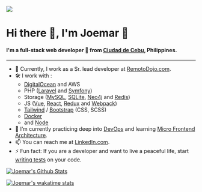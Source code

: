 [![](https://komarev.com/ghpvc/?username=joemar-tagpuno&color=green)](https://github.com/antonkomarev/github-profile-views-counter)

# Hi there 👋, I'm Joemar :bow:

#### I'm a full-stack web developer 👻 from [Ciudad de Cebu](https://en.wikipedia.org/wiki/Cebu_City), Philippines.

---

- 👔  Currently, I work as a Sr. lead developer at [RemotoDojo.com](https://remotodojo.com/).
- 🛠️  I work with :
  -  [DigitalOcean](https://m.do.co/c/96903a5f6fc4) and AWS
  -  PHP ([Laravel](https://laravel.com/) and [Symfony](https://symfony.com/))
  -  Storage ([MySQL](https://mariadb.org/), [SQLite](https://sqlite.org/index.html), [Neo4j](https://neo4j.com/) and [Redis](https://redis.io/))
  -  JS ([Vue](https://vuejs.org/), [React](https://reactjs.org/), [Redux](https://redux.js.org/) and [Webpack](https://webpack.js.org/))
  -  [Tailwind](https://tailwindcss.com/) / [Bootstrap](https://getbootstrap.com/) (CSS, SCSS)
  -  [Docker](https://www.docker.com/) 
  -  and [Node](https://nodejs.org/)
- 🌱 I’m currently practicing deep into [DevOps](https://en.wikipedia.org/wiki/DevOps) and learning [Micro Frontend Architecture](https://micro-frontends.org/).
- 📫  You can reach me at [LinkedIn.com](https://www.linkedin.com/in/joemar-tagpuno-2431889b).
- ⚡ Fun fact: If you are a developer and want to live a peaceful life, start [writing tests](https://docs.python-guide.org/writing/tests/) on your code.

[![Joemar's Github Stats](https://github-readme-stats.vercel.app/api?username=joemar-tagpuno&count_private=true&show_icons=true&include_all_commits=true&show_owner=true&theme=vue&custom_title=Joemar's%20Github%20Stats)](https://github.com/anuraghazra/github-readme-stats)

[![Joemar's wakatime stats](https://github-readme-stats.vercel.app/api/wakatime?username=joetagpuno&layout=compact&theme=vue&show_icons=true)](https://github.com/anuraghazra/github-readme-stats)

<!--
**joemar-tagpuno/joemar-tagpuno** is a ✨ _special_ ✨ repository because its `README.md` (this file) appears on your GitHub profile.

Here are some ideas to get you started:

- 🔭 I’m currently working on ...
- 🌱 I’m currently learning ...
- 👯 I’m looking to collaborate on ...
- 🤔 I’m looking for help with ...
- 💬 Ask me about ...
- 📫 How to reach me: ...
- 😄 Pronouns: ...
- ⚡ Fun fact: ...
-->
